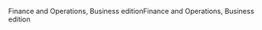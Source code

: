 <span data-ttu-id="6ff56-101">Finance and Operations, Business edition</span><span class="sxs-lookup"><span data-stu-id="6ff56-101">Finance and Operations, Business edition</span></span>
